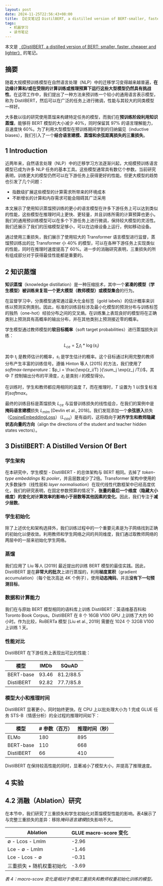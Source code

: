 ```yaml
---
layout: post
date: 2024-11-25T22:56:43+08:00
title: 【论文笔记】DistilBERT, a distilled version of BERT-smaller, faster, cheaper and lighter
tags: 
  - 机器学习
  - 读书笔记
---
```

<head>
    <script src="https://cdn.mathjax.org/mathjax/latest/MathJax.js?config=TeX-AMS-MML_HTMLorMML" type="text/javascript"></script>
    <script type="text/x-mathjax-config">
        MathJax.Hub.Config({
            tex2jax: {
            skipTags: ['script', 'noscript', 'style', 'textarea', 'pre'],
            inlineMath: [['$','$']]
            }
        });
    </script>
</head>

本文是 [《DistilBERT, a distilled version of BERT: smaller, faster, cheaper and lighter》](https://arxiv.org/pdf/1910.01108) 的笔记。

## 摘要

随着大规模预训练模型在自然语言处理（NLP）中的迁移学习变得越来越普遍，**在边缘计算和/或在受限的计算训练或推理预算下运行这些大型模型仍然具有挑战性**。在这项工作中，我们提出了一种方法来预训练一个较小的通用语言表示模型，称为 DistilBERT，然后可以在广泛的任务上进行微调，性能与其较大的同类模型一样好。

大多数以往的研究使用蒸馏来构建特定任务的模型，而我们在**预训练阶段利用知识蒸馏**，能够将 BERT 模型的大小减少 40%，同时保留其 97% 的语言理解能力，且速度快 60%。为了利用大型模型在预训练期间学到的归纳偏见（inductive biases），我们引入了一个**结合语言建模、蒸馏和余弦距离损失的三重损失**。

## 1 Introduction

近两年来，自然语言处理（NLP）中的迁移学习方法逐渐兴起，大规模预训练语言模型已成为许多 NLP 任务的基本工具。这些模型通常具有数亿个参数。当前研究表明，训练更大的模型仍然可以在下游任务上获得更好的性能。但更大模型的趋势也引发了几个问题：
- 指数级扩展这些模型的计算需求所带来的环境成本
- 不断增长的计算和内存需求可能会阻碍其广泛采用

本文展示了使用知识蒸馏预训练的更小的语言模型在许多下游任务上可以达到类似的性能，这些模型在推理时间上更快、更轻量，并且训练所需的计算预算也更小。我们的通用预训练模型可以在多个下游任务上进行微调，保持较大模型的灵活性。我们还展示了我们的压缩模型足够小，可以在边缘设备上运行，例如移动设备。

通过使用三重损失，我们展示了使用较大的 Transformer 语言模型进行监督，蒸馏预训练出的比 Transformer 小 40% 的模型，可以在各种下游任务上实现类似的性能，同时在推理时速度提高了 60%。进一步的消融研究表明，三重损失的所有组成部分对于获得最佳性能都是重要的。

## 2 知识蒸馏

**知识蒸馏**（knowledge distillation）是一种压缩技术，其中一个**紧凑的模型（学生模型）被训练来复现一个更大模型（教师模型）或模型集合**的行为。

在监督学习中，分类模型通常通过最大化金标签（gold labels）的估计概率来训练以预测实例类别。因此，标准的训练目标涉及最小化模型的预测分布与训练标签的独热（one-hot）经验分布之间的交叉熵。在训练集上表现良好的模型将在正确类别上预测具有高概率的输出分布，并在其他类别上预测接近零的概率。

学生模型通过教师模型的**软目标概率**（soft target probabilities）进行蒸馏损失训练：

$$
L_{ce} =\sum_i t_i * \log(s_i)
$$

其中 $t_i$ 是教师估计的概率，$s_i$ 是学生估计的概率。这个目标通过利用完整的教师分布产生丰富的训练信号。遵循 Hinton 等人 [2015] 的方法，我们使用了*softmax-temperature*：$p_i = \frac{\exp(z_i/T) }{\sum_j \exp(z_j /T)}$，其中 $T$ 控制输出分布的平滑度，$z_i$ 是类别 $i$ 的模型得分。

在训练时，学生和教师都应用相同的温度 $T$，而在推理时，$T$ 设置为 1 以恢复标准的*softmax*。

最终的训练目标是蒸馏损失 $L_{ce}$ 与监督训练损失的线性组合，在我们的案例中是**掩码语言建模**损失 $L_{mlm}$ [Devlin et al., 2018]。我们发现添加一个**余弦嵌入**损失（[CosineEmbeddingLoss](https://pytorch.org/docs/stable/generated/torch.nn.CosineEmbeddingLoss.html)）（$L_{cos}$）是有益的，这将趋向于**对齐学生和教师隐藏状态向量的方向**（align the directions of the student
and teacher hidden states vectors）。


## 3 DistilBERT: A Distilled Version Of Bert

### 学生架构
在本研究中，学生模型 - DistilBERT - 的总体架构与 BERT 相同。去掉了 *token-type embeddings* 和 *pooler*，并且层数减少了2倍。Transformer 架构中使用的大多数操作（线性层和 *layer normalisation*）在现代线性代数框架中已经高度优化，我们的研究表明，在固定参数预算的情况下，**张量的最后一个维度（隐藏大小维度）的变化对计算效率的影响小于层数等其他因素的变化**。因此，我们专注于**减少层数**。

### 学生初始化
除了上述优化和架构选择外，我们训练过程中的一个重要元素是为子网络找到正确的初始化以便收敛。利用教师和学生网络之间的共同维度，我们通过取教师网络的两层中的一层来初始化学生网络。

### 蒸馏
我们应用了 Liu 等人 [2019] 最近提出的训练 BERT 模型的最佳实践。因此，DistilBERT 是在**非常大的批次**上进行蒸馏的，利用**梯度累积**（gradient accumulation）（每个批次高达 4K 个例子），使用**动态掩码**，并且**没有下一句预测目标**。

### 数据和计算能力
我们在与原始 BERT 模型相同的语料库上训练 DistilBERT：英语维基百科和 Toronto Book Corpus。DistilBERT 在 8 个 16GB V100 GPU 上训练了大约 90 小时。作为比较，RoBERTa 模型 [Liu et al., 2019] 需要在 1024 个 32GB V100 上训练 1 天。

### 性能对比

DistilBERT 在下游任务上表现出可比的性能：

| 模型      | IMDb   | SQuAD     |
|------------|--------|-----------|
| BERT-base  | 93.46  | 81.2/88.5 |
| DistilBERT     | 92.82  | 77.7/85.8 |

### 模型大小和推理时间
DistilBERT 显著更小，同时始终更快。在 CPU 上以批处理大小为 1 完成 GLUE 任务 STS-B（情感分析）的全过程的推理时间如下：

| 模型      | # 参数（百万） | 推理时间（秒）   |
|------------|----------------|------------------|
| ELMo       | 180            | 895              |
| BERT-base  | 110            | 668              |
| DistilBERT | 66             | 410              |

DistilBERT 在保持较高性能的同时，显著减小了模型大小，并提高了推理速度。

## 4 实验

## 4.2 消融（Ablation）研究

在本节中，我们研究了三重损失和学生初始化对蒸馏模型性能的影响。表4展示了与完整三重损失的差异：移除*掩码语言建模*损失影响不大。


| Ablation                                    | GLUE macro-score 变化   |
|---------------------------------------------|------------------|
| ∅ - Lcos - Lmlm                             | -2.96            |
| Lce - ∅ - Lmlm                              | -1.46            |
| Lce - Lcos - ∅                              | -0.31            |
| 三重损失 + 随机权重初始化                   | -3.69            |

*表 4：macro-score 变化是相对于使用三重损失和教师权重初始化训练的模型。*
